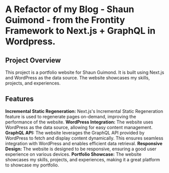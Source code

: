 # A Refactor of my Blog - Shaun Guimond - from the Frontity Framework to Next.js + GraphQL in Wordpress. 

## Project Overview
This project is a portfolio website for Shaun Guimond. It is built using Next.js and WordPress as the data source. The website showcases my skills, projects, and experiences.

## Features
**Incremental Static Regeneration:** Next.js's Incremental Static Regeneration feature is used to regenerate pages on-demand, improving the performance of the website.
**WordPress Integration:** The website uses WordPress as the data source, allowing for easy content management.
**GraphQL API:** The website leverages the GraphQL API provided by WordPress to fetch and display content dynamically. This ensures seamless integration with WordPress and enables efficient data retrieval.
**Responsive Design:** The website is designed to be responsive, ensuring a good user experience on various devices.
**Portfolio Showcase:** The website showcases my skills, projects, and experiences, making it a great platform to showcase my portfolio.

